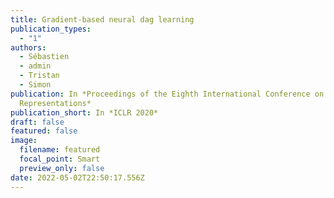 ```yaml
---
title: Gradient-based neural dag learning
publication_types:
  - "1"
authors:
  - Sébastien
  - admin
  - Tristan
  - Simon
publication: In *Proceedings of the Eighth International Conference on Learning
  Representations*
publication_short: In *ICLR 2020*
draft: false
featured: false
image:
  filename: featured
  focal_point: Smart
  preview_only: false
date: 2022-05-02T22:50:17.556Z
---
```

